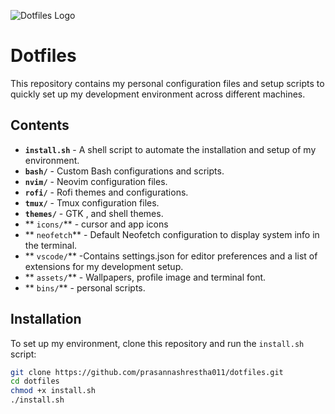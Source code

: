 ![Dotfiles Logo](https://private-user-images.githubusercontent.com/197713379/418244063-44037309-be0e-4cba-88a5-730dcac8cbda.png?jwt=eyJ0eXAiOiJKV1QiLCJhbGciOiJIUzI1NiJ9.eyJpc3MiOiJnaXRodWIuY29tIiwiYXVkIjoicmF3LmdpdGh1YnVzZXJjb250ZW50LmNvbSIsImtleSI6ImtleTUiLCJleHAiOjE3NTY5MDYxNzQsIm5iZiI6MTc1NjkwNTg3NCwicGF0aCI6Ii8xOTc3MTMzNzkvNDE4MjQ0MDYzLTQ0MDM3MzA5LWJlMGUtNGNiYS04OGE1LTczMGRjYWM4Y2JkYS5wbmc_WC1BbXotQWxnb3JpdGhtPUFXUzQtSE1BQy1TSEEyNTYmWC1BbXotQ3JlZGVudGlhbD1BS0lBVkNPRFlMU0E1M1BRSzRaQSUyRjIwMjUwOTAzJTJGdXMtZWFzdC0xJTJGczMlMkZhd3M0X3JlcXVlc3QmWC1BbXotRGF0ZT0yMDI1MDkwM1QxMzI0MzRaJlgtQW16LUV4cGlyZXM9MzAwJlgtQW16LVNpZ25hdHVyZT1lMmJlYzQwYWZmOGY3YTliNWM1NWQwNDkxNTBhMjExYjMzMWQ3YzZjMWY2NjQ2ZmU5OGI5ZTRjYTVhMDZkYjU5JlgtQW16LVNpZ25lZEhlYWRlcnM9aG9zdCJ9.iqCe3gfj629VEzMtjMQesChbDkNQkxJBuVko9CBGvXY)

# Dotfiles

This repository contains my personal configuration files and setup scripts to quickly set up my development environment across different machines.

## Contents

- **`install.sh`** - A shell script to automate the installation and setup of my environment.
- **`bash/`** - Custom Bash configurations and scripts.
- **`nvim/`** - Neovim configuration files.
- **`rofi/`** - Rofi themes and configurations.
- **`tmux/`** - Tmux configuration files.
- **`themes/`** - GTK , and shell themes.
- ** `icons/`** - cursor and app icons
- ** `neofetch`** - Default Neofetch configuration to display system info in the terminal.
- ** `vscode/`** -Contains settings.json for editor preferences and a list of extensions for my development setup.
- ** `assets/`** - Wallpapers, profile image and terminal font.
- ** `bins/`** - personal scripts.

## Installation

To set up my environment, clone this repository and run the `install.sh` script:

```bash
git clone https://github.com/prasannashrestha011/dotfiles.git
cd dotfiles
chmod +x install.sh
./install.sh
```
